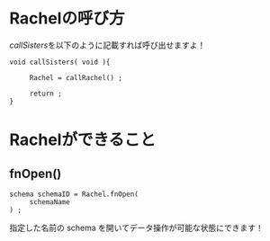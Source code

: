 # Rachelの呼び方

*callSisters*を以下のように記載すれば呼び出せますよ！
```
void callSisters( void ){

     Rachel = callRachel() ;

     return ;
}
```

# Rachelができること
## fnOpen()
```
schema schemaID = Rachel.fnOpen(
     schemaName
) ;
```
指定した名前の schema を開いてデータ操作が可能な状態にできます！
